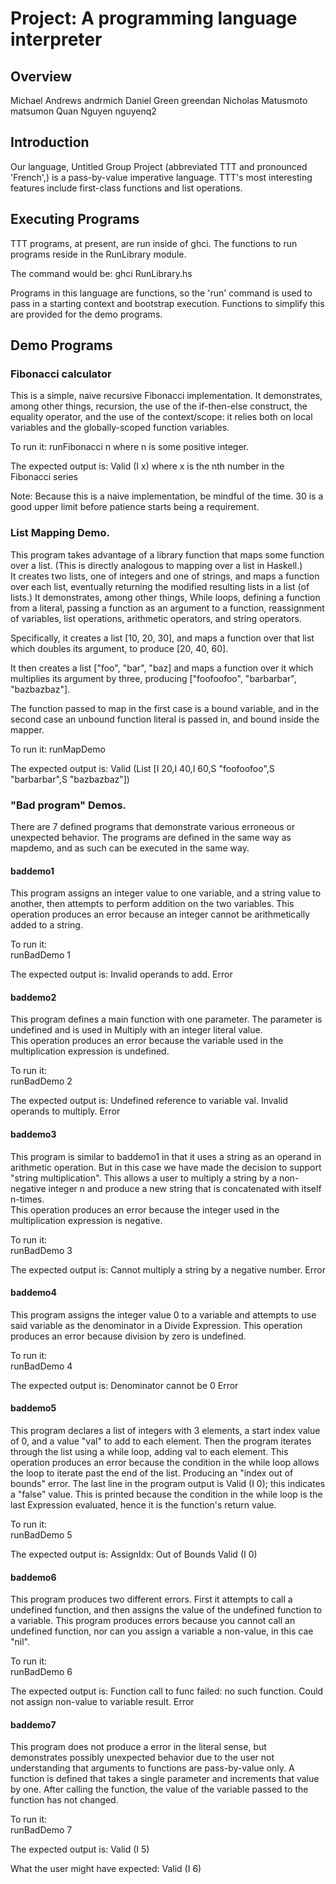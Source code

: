 # Project: A programming language interpreter
## Overview

Michael Andrews andrmich
Daniel Green greendan
Nicholas Matusmoto matsumon
Quan Nguyen nguyenq2

## Introduction

Our language, Untitled Group Project (abbreviated TTT and pronounced 'French',)
is a pass-by-value imperative language.  TTT's most interesting features include
first-class functions and list operations.

## Executing Programs

TTT programs, at present, are run inside of ghci.  The functions to run programs
reside in the RunLibrary module.

The command would be:
	ghci RunLibrary.hs

Programs in this language are functions, so the 'run' command is used to pass
in a starting context and bootstrap execution.  Functions to simplify this
are provided for the demo programs.

## Demo Programs

### Fibonacci calculator

This is a simple, naive recursive Fibonacci implementation.  It demonstrates,
among other things, recursion, the use of the if-then-else construct, the equality
operator, and the use of the context/scope: it relies both on local variables and
the globally-scoped function variables.

To run it:
	runFibonacci n
		where n is some positive integer.

The expected output is:
	Valid (I x)
		where x is the nth number in the Fibonacci series

Note: Because this is a naive implementation, be mindful of the time.  30 is a
good upper limit before patience starts being a requirement.

### List Mapping Demo.

This program takes advantage of a library function that maps some function over
a list.  (This is directly analogous to mapping over a list in Haskell.)  
It creates two lists, one of integers and one of strings, and maps
a function over each list, eventually returning the modified resulting lists in
a list (of lists.)  It demonstrates, among other things, While loops, defining a
function from a literal, passing a function as an argument to a function,
reassignment of variables, list operations, arithmetic operators, and string
operators.

Specifically, it creates a list [10, 20, 30], and maps a function over that list
which doubles its argument, to produce [20, 40, 60].

It then creates a list ["foo", "bar", "baz] and maps a function over it which
multiplies its argument by three, producing 
["foofoofoo", "barbarbar", "bazbazbaz"].

The function passed to map in the first case is a bound variable, and in the
second case an unbound function literal is passed in, and bound inside the mapper.

To run it:
	runMapDemo

The expected output is:
	Valid (List [I 20,I 40,I 60,S "foofoofoo",S "barbarbar",S "bazbazbaz"])

### "Bad program" Demos.
There are 7 defined programs that demonstrate various erroneous or 
unexpected behavior. The programs are defined in the same way as mapdemo, 
and as such can be executed in the same way.

#### baddemo1
This program assigns an integer value to one variable, and a string value 
to another, then attempts to perform addition on the two variables. 
This operation produces an error because an integer cannot be 
arithmetically added to a string.

To run it:  
  runBadDemo 1

The expected output is:
  Invalid operands to add.
  Error

#### baddemo2
This program defines a main function with one parameter. The parameter is undefined and is used in Multiply with an integer literal value.  
This operation produces an error because the variable used in the multiplication expression is undefined.

To run it:  
  runBadDemo 2

The expected output is:
  Undefined reference to variable val.
  Invalid operands to multiply.
  Error

#### baddemo3
This program is similar to baddemo1 in that it uses a string as an operand in arithmetic operation. But in this case we have made the decision to support "string multiplication". This allows a user to multiply a string by a non-negative integer n and produce a new string that is concatenated with itself n-times.   
This operation produces an error because the integer used in the multiplication expression is negative.

To run it:  
  runBadDemo 3

The expected output is:
  Cannot multiply a string by a negative number.
  Error

#### baddemo4
This program assigns the integer value 0 to a variable and attempts to use said variable as the denominator in a Divide Expression. This operation produces an error because division by zero is undefined.

To run it:  
  runBadDemo 4

The expected output is:
  Denominator cannot be 0
  Error

#### baddemo5
This program declares a list of integers with 3 elements, a start index value of 0, and a value "val" to add to each element. Then the program iterates through the list using a while loop, adding val to each element.
This operation produces an error because the condition in the while loop allows the loop to iterate past the end of the list. Producing an "index out of bounds" error.
The last line in the program output is Valid (I 0); this indicates a "false" value. This is printed because the condition in the while loop is the last Expression evaluated, hence it is the function's return value.     

To run it:  
  runBadDemo 5

The expected output is:
  AssignIdx: Out of Bounds
  Valid (I 0)

#### baddemo6
This program produces two different errors. First it attempts to call a undefined function, and then assigns the value of the undefined function to a variable.
This program produces errors because you cannot call an undefined function, nor can you assign a variable a non-value, in this cae "nil".    

To run it:  
  runBadDemo 6

The expected output is:
  Function call to func failed: no such function.
  Could not assign non-value to variable result.
  Error

#### baddemo7
This program does not produce a error in the literal sense, but demonstrates possibly unexpected behavior due to the user not understanding that arguments to functions are pass-by-value only. A function is defined that takes a single parameter and increments that value by one. After calling the function, the value of the variable passed to the function has not changed. 

To run it:  
  runBadDemo 7

The expected output is:
  Valid (I 5)

What the user might have expected:
  Valid (I 6)


